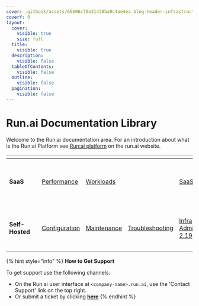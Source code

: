 ```yaml
---
cover: .gitbook/assets/66606cf0e31438ba9c4ae4ea_blog-header-infrastructure.svg
coverY: 0
layout:
  cover:
    visible: true
    size: full
  title:
    visible: true
  description:
    visible: false
  tableOfContents:
    visible: false
  outline:
    visible: false
  pagination:
    visible: false
---
```


# Run.ai Documentation Library

Welcome to the Run:ai documentation area. For an introduction about what is the Run:ai Platform see [Run:ai platform](https://www.run.ai/platform/) on the run.ai website.

<table data-card-size="large" data-view="cards"><thead><tr><th></th><th></th><th></th><th></th><th></th><th data-hidden data-card-target data-type="content-ref"></th><th data-hidden data-card-cover data-type="files"></th></tr></thead><tbody><tr><td><strong>SaaS</strong></td><td></td><td><a href="https://app.gitbook.com/s/iMaP8ysgRuxVaZ25VjAb/">Performance</a></td><td><a href="https://app.gitbook.com/s/iMaP8ysgRuxVaZ25VjAb/workloads/workload-overview">Workloads</a></td><td></td><td><a href="https://app.gitbook.com/o/-MA1LVuAa2r7iEH23aFf/s/iMaP8ysgRuxVaZ25VjAb/">SaaS</a></td><td><a href=".gitbook/assets/Screen Shot 2025-01-06 at 12.13.23 PM.png">Screen Shot 2025-01-06 at 12.13.23 PM.png</a></td></tr><tr><td><strong>Self-Hosted</strong></td><td></td><td><a href="https://app.gitbook.com/s/olkNmoNWNPHVGl9PB9R1/config">Configuration</a></td><td><a href="https://app.gitbook.com/s/olkNmoNWNPHVGl9PB9R1/maintenance">Maintenance</a></td><td><a href="https://app.gitbook.com/s/olkNmoNWNPHVGl9PB9R1/troubleshooting/troubleshooting">Troubleshooting</a></td><td><a href="https://app.gitbook.com/o/-MA1LVuAa2r7iEH23aFf/s/olkNmoNWNPHVGl9PB9R1/">Infra Admin 2.19</a></td><td><a href=".gitbook/assets/Screen Shot 2025-01-06 at 12.13.59 PM.png">Screen Shot 2025-01-06 at 12.13.59 PM.png</a></td></tr></tbody></table>



{% hint style="info" %}
**How to Get Support**

To get support use the following channels:

* On the Run:ai user interface at `<company-name>.run.ai`, use the 'Contact Support' link on the top right.
* Or submit a ticket by clicking [**here**](https://runai.secure.force.com/casesupport/CreateCaseForm)
{% endhint %}



